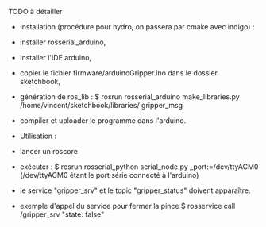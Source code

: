 TODO à détailler


- Installation (procédure pour hydro, on passera par cmake avec indigo) :
* installer rosserial_arduino,
* installer l'IDE arduino,
* copier le fichier firmware/arduinoGripper.ino dans le dossier sketchbook,
* génération de ros_lib :
 $ rosrun rosserial_arduino make_libraries.py /home/vincent/sketchbook/libraries/ gripper_msg

* compiler et uploader le programme dans l'arduino.

- Utilisation :
* lancer un roscore
* exécuter :
 $ rosrun rosserial_python serial_node.py _port:=/dev/ttyACM0
  (/dev/ttyACM0 étant le port série connecté à l'arduino)

* le service "gripper_srv" et le topic "gripper_status" doivent apparaître.
* exemple d'appel du service pour fermer la pince
 $ rosservice call /gripper_srv "state: false"
